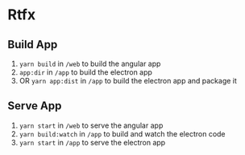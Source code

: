 # Rtfx

## Build App

1. `yarn build` in `/web` to build the angular app
2. `app:dir` in `/app` to build the electron app
3. OR `yarn app:dist` in `/app` to build the electron app and package it

## Serve App

1. `yarn start` in `/web` to serve the angular app
2. `yarn build:watch` in `/app` to build and watch the electron code
3. `yarn start` in `/app` to serve the electron app
